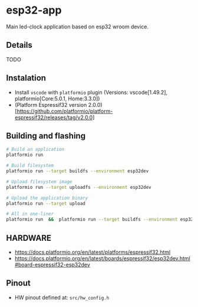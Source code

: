 # esp32-app
Main led-clock application based on esp32 wroom device.

## Details
TODO

## Instalation
* Install `vscode` with `platformio` plugin (Versions: vscode[1.49.2], platformio[Core:5.0.1, Home:3.3.0])
* (Platform Espressif32 version 2.0.0)[https://github.com/platformio/platform-espressif32/releases/tag/v2.0.0]


## Building and flashing
```sh
# Build an application
platformio run

# Build filesystem
platformio run --target buildfs --environment esp32dev

# Upload filesystem image
platformio run --target uploadfs --environment esp32dev

# Upload the application binary
platformio run --target upload

# All in one-liner
platformio run  &&  platformio run --target buildfs --environment esp32dev  &&  platformio run --target uploadfs --environment esp32dev  &&  platformio run --target upload
```

## HARDWARE
* https://docs.platformio.org/en/latest/platforms/espressif32.html
* https://docs.platformio.org/en/latest/boards/espressif32/esp32dev.html#board-espressif32-esp32dev

## Pinout
* HW pinout defined at: `src/hw_config.h`
